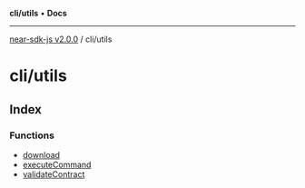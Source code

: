 **cli/utils** • **Docs**

***

[near-sdk-js v2.0.0](../../packages.md) / cli/utils

# cli/utils

## Index

### Functions

- [download](functions/download.md)
- [executeCommand](functions/executeCommand.md)
- [validateContract](functions/validateContract.md)

